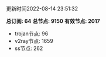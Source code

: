 更新时间2022-08-14 23:51:32

**总订阅: 64**
**总节点: 9150**
**有效节点: 2017**
- trojan节点: 96
- v2ray节点: 1659
- ss节点: 262
